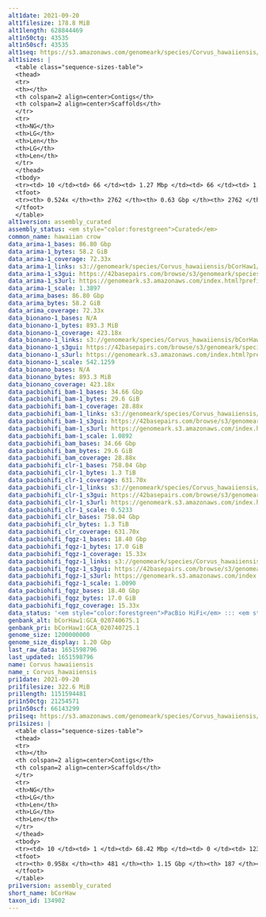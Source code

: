 ```yaml
---
alt1date: 2021-09-20
alt1filesize: 178.8 MiB
alt1length: 628844469
alt1n50ctg: 43535
alt1n50scf: 43535
alt1seq: https://s3.amazonaws.com/genomeark/species/Corvus_hawaiiensis/bCorHaw1/assembly_curated/bCorHaw1.alt.cur.20210920.fasta.gz
alt1sizes: |
  <table class="sequence-sizes-table">
  <thead>
  <tr>
  <th></th>
  <th colspan=2 align=center>Contigs</th>
  <th colspan=2 align=center>Scaffolds</th>
  </tr>
  <tr>
  <th>NG</th>
  <th>LG</th>
  <th>Len</th>
  <th>LG</th>
  <th>Len</th>
  </tr>
  </thead>
  <tbody>
  <tr><td> 10 </td><td> 66 </td><td> 1.27 Mbp </td><td> 66 </td><td> 1.27 Mbp </td></tr>  <tr><td> 20 </td><td> 189 </td><td> 0.79 Mbp </td><td> 189 </td><td> 0.79 Mbp </td></tr>  <tr><td> 30 </td><td> 383 </td><td> 488.30 Kbp </td><td> 383 </td><td> 488.30 Kbp </td></tr>  <tr><td> 40 </td><td> 722 </td><td> 256.24 Kbp </td><td> 722 </td><td> 256.24 Kbp </td></tr>  <tr style="background-color:#cccccc;"><td> 50 </td><td> 1935 </td><td> 43.54 Kbp </td><td> 1935 </td><td> 43.54 Kbp </td></tr>  <tr><td> 60 </td><td> 0 </td><td>  </td><td> 0 </td><td>  </td></tr>  <tr><td> 70 </td><td> 0 </td><td>  </td><td> 0 </td><td>  </td></tr>  <tr><td> 80 </td><td> 0 </td><td>  </td><td> 0 </td><td>  </td></tr>  <tr><td> 90 </td><td> 0 </td><td>  </td><td> 0 </td><td>  </td></tr>  <tr><td> 100 </td><td> 0 </td><td>  </td><td> 0 </td><td>  </td></tr>  </tbody>
  <tfoot>
  <tr><th> 0.524x </th><th> 2762 </th><th> 0.63 Gbp </th><th> 2762 </th><th> 0.63 Gbp </th></tr>
  </tfoot>
  </table>
alt1version: assembly_curated
assembly_status: <em style="color:forestgreen">Curated</em>
common_name: hawaiian crow
data_arima-1_bases: 86.80 Gbp
data_arima-1_bytes: 58.2 GiB
data_arima-1_coverage: 72.33x
data_arima-1_links: s3://genomeark/species/Corvus_hawaiiensis/bCorHaw1/genomic_data/arima/<br>
data_arima-1_s3gui: https://42basepairs.com/browse/s3/genomeark/species/Corvus_hawaiiensis/bCorHaw1/genomic_data/arima/
data_arima-1_s3url: https://genomeark.s3.amazonaws.com/index.html?prefix=species/Corvus_hawaiiensis/bCorHaw1/genomic_data/arima/
data_arima-1_scale: 1.3897
data_arima_bases: 86.80 Gbp
data_arima_bytes: 58.2 GiB
data_arima_coverage: 72.33x
data_bionano-1_bases: N/A
data_bionano-1_bytes: 893.3 MiB
data_bionano-1_coverage: 423.18x
data_bionano-1_links: s3://genomeark/species/Corvus_hawaiiensis/bCorHaw1/genomic_data/bionano/<br>
data_bionano-1_s3gui: https://42basepairs.com/browse/s3/genomeark/species/Corvus_hawaiiensis/bCorHaw1/genomic_data/bionano/
data_bionano-1_s3url: https://genomeark.s3.amazonaws.com/index.html?prefix=species/Corvus_hawaiiensis/bCorHaw1/genomic_data/bionano/
data_bionano-1_scale: 542.1259
data_bionano_bases: N/A
data_bionano_bytes: 893.3 MiB
data_bionano_coverage: 423.18x
data_pacbiohifi_bam-1_bases: 34.66 Gbp
data_pacbiohifi_bam-1_bytes: 29.6 GiB
data_pacbiohifi_bam-1_coverage: 28.88x
data_pacbiohifi_bam-1_links: s3://genomeark/species/Corvus_hawaiiensis/bCorHaw1/genomic_data/pacbio_hifi/<br>
data_pacbiohifi_bam-1_s3gui: https://42basepairs.com/browse/s3/genomeark/species/Corvus_hawaiiensis/bCorHaw1/genomic_data/pacbio_hifi/
data_pacbiohifi_bam-1_s3url: https://genomeark.s3.amazonaws.com/index.html?prefix=species/Corvus_hawaiiensis/bCorHaw1/genomic_data/pacbio_hifi/
data_pacbiohifi_bam-1_scale: 1.0892
data_pacbiohifi_bam_bases: 34.66 Gbp
data_pacbiohifi_bam_bytes: 29.6 GiB
data_pacbiohifi_bam_coverage: 28.88x
data_pacbiohifi_clr-1_bases: 758.04 Gbp
data_pacbiohifi_clr-1_bytes: 1.3 TiB
data_pacbiohifi_clr-1_coverage: 631.70x
data_pacbiohifi_clr-1_links: s3://genomeark/species/Corvus_hawaiiensis/bCorHaw1/genomic_data/pacbio_hifi/<br>
data_pacbiohifi_clr-1_s3gui: https://42basepairs.com/browse/s3/genomeark/species/Corvus_hawaiiensis/bCorHaw1/genomic_data/pacbio_hifi/
data_pacbiohifi_clr-1_s3url: https://genomeark.s3.amazonaws.com/index.html?prefix=species/Corvus_hawaiiensis/bCorHaw1/genomic_data/pacbio_hifi/
data_pacbiohifi_clr-1_scale: 0.5233
data_pacbiohifi_clr_bases: 758.04 Gbp
data_pacbiohifi_clr_bytes: 1.3 TiB
data_pacbiohifi_clr_coverage: 631.70x
data_pacbiohifi_fqgz-1_bases: 18.40 Gbp
data_pacbiohifi_fqgz-1_bytes: 17.0 GiB
data_pacbiohifi_fqgz-1_coverage: 15.33x
data_pacbiohifi_fqgz-1_links: s3://genomeark/species/Corvus_hawaiiensis/bCorHaw1/genomic_data/pacbio_hifi/<br>
data_pacbiohifi_fqgz-1_s3gui: https://42basepairs.com/browse/s3/genomeark/species/Corvus_hawaiiensis/bCorHaw1/genomic_data/pacbio_hifi/
data_pacbiohifi_fqgz-1_s3url: https://genomeark.s3.amazonaws.com/index.html?prefix=species/Corvus_hawaiiensis/bCorHaw1/genomic_data/pacbio_hifi/
data_pacbiohifi_fqgz-1_scale: 1.0090
data_pacbiohifi_fqgz_bases: 18.40 Gbp
data_pacbiohifi_fqgz_bytes: 17.0 GiB
data_pacbiohifi_fqgz_coverage: 15.33x
data_status: '<em style="color:forestgreen">PacBio HiFi</em> ::: <em style="color:forestgreen">Arima</em>'
genbank_alt: bCorHaw1:GCA_020740675.1
genbank_pri: bCorHaw1:GCA_020740725.1
genome_size: 1200000000
genome_size_display: 1.20 Gbp
last_raw_data: 1651598796
last_updated: 1651598796
name: Corvus hawaiiensis
name_: Corvus_hawaiiensis
pri1date: 2021-09-20
pri1filesize: 322.6 MiB
pri1length: 1151594481
pri1n50ctg: 21254571
pri1n50scf: 66143299
pri1seq: https://s3.amazonaws.com/genomeark/species/Corvus_hawaiiensis/bCorHaw1/assembly_curated/bCorHaw1.pri.cur.20210920.fasta.gz
pri1sizes: |
  <table class="sequence-sizes-table">
  <thead>
  <tr>
  <th></th>
  <th colspan=2 align=center>Contigs</th>
  <th colspan=2 align=center>Scaffolds</th>
  </tr>
  <tr>
  <th>NG</th>
  <th>LG</th>
  <th>Len</th>
  <th>LG</th>
  <th>Len</th>
  </tr>
  </thead>
  <tbody>
  <tr><td> 10 </td><td> 1 </td><td> 68.42 Mbp </td><td> 0 </td><td> 123.45 Mbp </td></tr>  <tr><td> 20 </td><td> 3 </td><td> 48.06 Mbp </td><td> 1 </td><td> 121.53 Mbp </td></tr>  <tr><td> 30 </td><td> 6 </td><td> 35.05 Mbp </td><td> 3 </td><td> 80.11 Mbp </td></tr>  <tr><td> 40 </td><td> 10 </td><td> 24.60 Mbp </td><td> 4 </td><td> 79.83 Mbp </td></tr>  <tr style="background-color:#cccccc;"><td> 50 </td><td> 15 </td><td style="background-color:#88ff88;"> 21.25 Mbp </td><td> 6 </td><td style="background-color:#88ff88;"> 66.14 Mbp </td></tr>  <tr><td> 60 </td><td> 23 </td><td> 12.49 Mbp </td><td> 8 </td><td> 40.98 Mbp </td></tr>  <tr><td> 70 </td><td> 34 </td><td> 8.83 Mbp </td><td> 12 </td><td> 23.99 Mbp </td></tr>  <tr><td> 80 </td><td> 51 </td><td> 5.63 Mbp </td><td> 17 </td><td> 21.09 Mbp </td></tr>  <tr><td> 90 </td><td> 95 </td><td> 1.55 Mbp </td><td> 25 </td><td> 8.70 Mbp </td></tr>  <tr><td> 100 </td><td> 0 </td><td>  </td><td> 0 </td><td>  </td></tr>  </tbody>
  <tfoot>
  <tr><th> 0.958x </th><th> 481 </th><th> 1.15 Gbp </th><th> 187 </th><th> 1.15 Gbp </th></tr>
  </tfoot>
  </table>
pri1version: assembly_curated
short_name: bCorHaw
taxon_id: 134902
---
```

